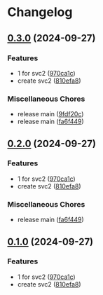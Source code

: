 # Changelog

## [0.3.0](https://github.com/sylwit/release-please/compare/svc2-with-dash-v0.2.0...svc2-with-dash-v0.3.0) (2024-09-27)


### Features

* 1 for svc2 ([970ca1c](https://github.com/sylwit/release-please/commit/970ca1cf3b0f4578848ad9c67fd5c18c06dea05f))
* create svc2 ([810efa8](https://github.com/sylwit/release-please/commit/810efa8043ed7da172c1ed19fe3b8b69d774d2db))


### Miscellaneous Chores

* release main ([9fdf20c](https://github.com/sylwit/release-please/commit/9fdf20c04330e201c6a9c35c4e89827a56808c12))
* release main ([fa6f449](https://github.com/sylwit/release-please/commit/fa6f449f322efca2d29b5ef399ddd375ef66b17a))

## [0.2.0](https://github.com/sylwit/release-please/compare/svc2-v0.1.0...svc2-v0.2.0) (2024-09-27)


### Features

* 1 for svc2 ([970ca1c](https://github.com/sylwit/release-please/commit/970ca1cf3b0f4578848ad9c67fd5c18c06dea05f))
* create svc2 ([810efa8](https://github.com/sylwit/release-please/commit/810efa8043ed7da172c1ed19fe3b8b69d774d2db))


### Miscellaneous Chores

* release main ([fa6f449](https://github.com/sylwit/release-please/commit/fa6f449f322efca2d29b5ef399ddd375ef66b17a))

## [0.1.0](https://github.com/sylwit/release-please/compare/v0.0.1...v0.1.0) (2024-09-27)


### Features

* 1 for svc2 ([970ca1c](https://github.com/sylwit/release-please/commit/970ca1cf3b0f4578848ad9c67fd5c18c06dea05f))
* create svc2 ([810efa8](https://github.com/sylwit/release-please/commit/810efa8043ed7da172c1ed19fe3b8b69d774d2db))
